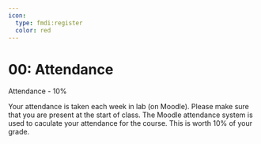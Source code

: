 ```yaml
---
icon:
  type: fmdi:register
  color: red
---
```

# 00: Attendance

Attendance - 10%

Your attendance is taken each week in lab (on Moodle). Please make sure that you are present at the start of class. The Moodle attendance system is used to caculate your attendance for the course. This is worth 10% of your grade.